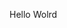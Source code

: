 Hello Wolrd


































































































































































































































































































































































































































































































































































































































































































































































































































































































































































































































































































































































































































































































































































































